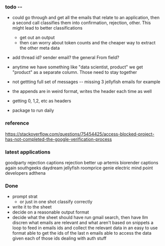 
### todo -- 

* could go through and get all the emails that relate to an application, then a second call classifies them into confirmation, rejection, other. This might lead to better classifications
    * get out an output
    * then can worry about token counts and the cheaper way to extract the other meta data
* add thread id? sender email? the general From field?

* anytime we have something like "data scientist, product" we get "product" as a separate column. Those need to stay together
* not gettting full set of messages -- missing 3 jellyfish emails for example



* the appends are in weird format, writes the header each time as well
* getting 0, 1,2, etc as headers
* package to run daily


### reference

https://stackoverflow.com/questions/75454425/access-blocked-project-has-not-completed-the-google-verification-process

### latest applications
goodparty rejection
captions rejection
better up
artemis
biorender
captions again
southgeeks
daydream
jellyfish
roomprice genie
electric mind
point
developers
adthena


### Done
* prompt strat
    * or just in one shot classify correctly
* write it to the sheet
* decide on a reasonable output format
* decide what the sheet should have
run gmail search, then have llm discren what emails are relevant and what aren't based on snippets
a loop to feed in emails ids and collect the relevant data in an easy to use format
able to get the ids of the last n emails
able to access the data given each of those ids
dealing with auth stuff